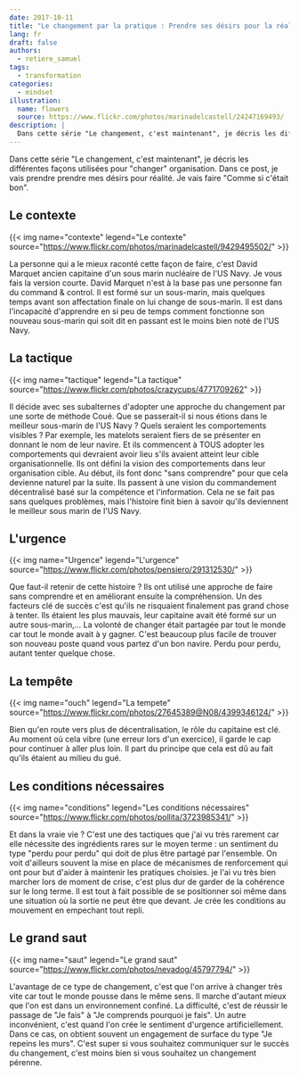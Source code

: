 ```yaml
---
date: 2017-10-11
title: "Le changement par la pratique : Prendre ses désirs pour la réalité"
lang: fr
draft: false
authors:
  - retiere_samuel
tags:
  - transformation
categories:
  - mindset
illustration:
  name: flowers
  source: https://www.flickr.com/photos/marinadelcastell/24247169493/
description: |
  Dans cette série "Le changement, c'est maintenant", je décris les différentes façons utilisées pour "changer" organisation. Dans ce post, je vais prendre prendre mes désirs pour réalité. Je vais faire "Comme si c'était bon".
---
```

Dans cette série "Le changement, c'est maintenant", je décris les différentes façons utilisées pour "changer" organisation. Dans ce post, je vais prendre prendre mes désirs pour réalité. Je vais faire "Comme si c'était bon".

## Le contexte
{{< img name="contexte" legend="Le contexte" source="https://www.flickr.com/photos/marinadelcastell/9429495502/" >}}

La personne qui a le mieux raconté cette façon de faire, c'est David Marquet ancien capitaine d'un sous marin nucléaire de l'US Navy. Je vous fais la version courte. David Marquet n'est à la base pas une personne fan du command & control. Il est formé sur un sous-marin, mais quelques temps avant son affectation finale on lui change de sous-marin. Il est dans l'incapacité d'apprendre en si peu de temps comment fonctionne son nouveau sous-marin qui soit dit en passant est le moins bien noté de l'US Navy.

## La tactique
{{< img name="tactique" legend="La tactique" source="https://www.flickr.com/photos/crazycups/4771709262" >}}

Il décide avec ses subalternes d'adopter une approche du changement par une sorte de méthode Coué. Que se passerait-il si nous étions dans le meilleur sous-marin de l'US Navy ? Quels seraient les comportements visibles ? Par exemple, les matelots seraient fiers de se présenter en donnant le nom de leur navire. Et ils commencent à TOUS adopter les comportements qui devraient avoir lieu s'ils avaient atteint leur cible organisationnelle. Ils ont défini la vision des comportements dans leur organisation cible. Au début, ils font donc "sans comprendre" pour que cela devienne naturel par la suite. Ils passent à une vision du commandement décentralisé basé sur la compétence et l'information. Cela ne se fait pas sans quelques problèmes, mais l'histoire finit bien à savoir qu'ils deviennent le meilleur sous marin de l'US Navy.

## L'urgence
{{< img name="Urgence" legend="L'urgence" source="https://www.flickr.com/photos/pensiero/291312530/" >}}

Que faut-il retenir de cette histoire ? Ils ont utilisé une approche de faire sans comprendre et en améliorant ensuite la compréhension. Un des facteurs clé de succès c'est qu'ils ne risquaient finalement pas grand chose à tenter. Ils étaient les plus mauvais, leur capitaine avait été formé sur un autre sous-marin,... La volonté de changer était partagée par tout le monde car tout le monde avait à y gagner. C'est beaucoup plus facile de trouver son nouveau poste quand vous partez d'un bon navire. Perdu pour perdu, autant tenter quelque chose.

## La tempête
{{< img name="ouch" legend="La tempete" source="https://www.flickr.com/photos/27645389@N08/4399346124/" >}}

Bien qu'en route vers plus de décentralisation, le rôle du capitaine est clé. Au moment où cela vibre (une erreur lors d'un exercice), il garde le cap pour continuer à aller plus loin. Il part du principe que cela est dû au fait qu'ils étaient au milieu du gué.

## Les conditions nécessaires
{{< img name="conditions" legend="Les conditions nécessaires" source="https://www.flickr.com/photos/pollita/3723985341/" >}}

Et dans la vraie vie ? C'est une des tactiques que j'ai vu très rarement car elle nécessite des ingrédients rares sur le moyen terme : un sentiment du type "perdu pour perdu" qui doit de plus être partagé par l'ensemble. On voit d'ailleurs souvent la mise en place de mécanismes de renforcement qui ont pour but d'aider à maintenir les pratiques choisies. je l'ai vu très bien marcher lors de moment de crise, c'est plus dur de garder de la cohérence sur le long terme. Il est tout à fait possible de se positionner soi même dans une situation où la sortie ne peut être que devant. Je crée les conditions au mouvement en empechant tout repli.

## Le grand saut
{{< img name="saut" legend="Le grand saut" source="https://www.flickr.com/photos/nevadog/45797794/" >}}

L'avantage de ce type de changement, c'est que l'on arrive à changer très vite car tout le monde pousse dans le même sens. Il marche d'autant mieux que l'on est dans un environnement confiné. La difficulté, c'est de réussir le passage de "Je fais" à "Je comprends pourquoi je fais". Un autre inconvénient, c'est quand l'on crée le sentiment d'urgence artificiellement. Dans ce cas, on obtient souvent un engagement de surface du type "Je repeins les murs". C'est super si vous souhaitez communiquer sur le succès du changement, c'est moins bien si vous souhaitez un changement pérenne.
